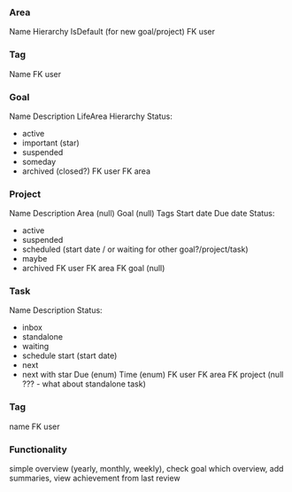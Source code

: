 

### Area
Name
Hierarchy
IsDefault (for new goal/project)
FK user

### Tag
Name
FK user

### Goal
Name
Description
LifeArea
Hierarchy
Status:
- active
- important (star)
- suspended
- someday
- archived (closed?)
FK user
FK area

### Project
Name
Description
Area (null)
Goal (null)
Tags
Start date
Due date
Status:
- active
- suspended
- scheduled (start date / or waiting for other goal?/project/task)
- maybe
- archived
FK user
FK area
FK goal (null)

### Task
Name
Description
Status:
- inbox
- standalone
- waiting
- schedule start (start date)
- next
- next with star
  Due (enum)
  Time (enum)
FK user
FK area
FK project (null ??? - what about standalone task)

### Tag
name
FK user

### Functionality
simple overview (yearly, monthly, weekly), check goal which overview, add summaries, view achievement from last review
